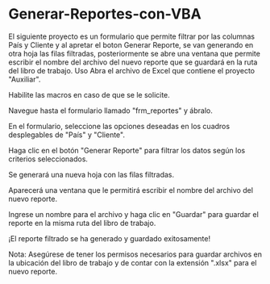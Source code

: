 # Generar-Reportes-con-VBA
El siguiente proyecto es un formulario que permite filtrar por las columnas País y Cliente y al apretar el boton Generar Reporte, se van generando en otra hoja las filas filtradas, posteriormente se abre una ventana que permite escribir el nombre del archivo del nuevo reporte que se guardará en la ruta del libro de trabajo.
Uso
Abra el archivo de Excel que contiene el proyecto "Auxiliar".

Habilite las macros en caso de que se le solicite.

Navegue hasta el formulario llamado "frm_reportes" y ábralo.

En el formulario, seleccione las opciones deseadas en los cuadros desplegables de "País" y "Cliente".

Haga clic en el botón "Generar Reporte" para filtrar los datos según los criterios seleccionados.

Se generará una nueva hoja con las filas filtradas.

Aparecerá una ventana que le permitirá escribir el nombre del archivo del nuevo reporte.

Ingrese un nombre para el archivo y haga clic en "Guardar" para guardar el reporte en la misma ruta del libro de trabajo.

¡El reporte filtrado se ha generado y guardado exitosamente!

Nota: Asegúrese de tener los permisos necesarios para guardar archivos en la ubicación del libro de trabajo y de contar con la extensión ".xlsx" para el nuevo reporte.
